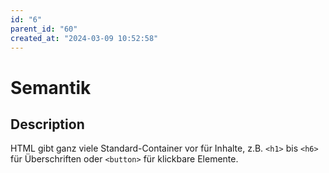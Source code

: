 ```yaml
---
id: "6"
parent_id: "60"
created_at: "2024-03-09 10:52:58"
---
```


# Semantik

## Description

HTML gibt ganz viele Standard-Container vor für Inhalte, z.B. `<h1>` bis `<h6>` für Überschriften oder `<button>` für klickbare Elemente.